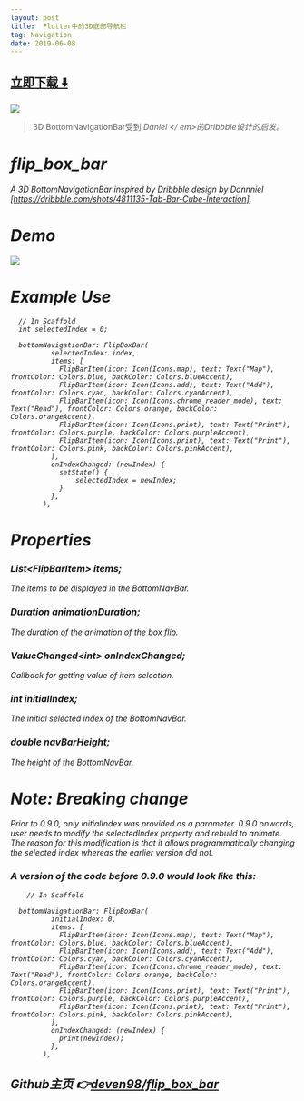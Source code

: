 ```yaml
---
layout: post
title:  Flutter中的3D底部导航栏
tag: Navigation
date: 2019-06-08
---
```


 


## [立即下载 ️⬇️ ](https://codeload.github.com/deven98/flip_box_bar/zip/master) 


 
![](https://flutterawesome.com/content/images/2018/12/flip_box_bar.jpg)
 
>
> 3D BottomNavigationBar受到<em> Daniel </ em>的Dribbble设计的启发。
>

 
# flip_box_bar

A 3D BottomNavigationBar inspired by Dribbble design by Dannniel
[https://dribbble.com/shots/4811135-Tab-Bar-Cube-Interaction].

# Demo

![](https://github.com/deven98/flip_box_bar/blob/master/demo.gif)

# Example Use


      // In Scaffold
      int selectedIndex = 0;
      
      bottomNavigationBar: FlipBoxBar(
              selectedIndex: index,
              items: [
                FlipBarItem(icon: Icon(Icons.map), text: Text("Map"), frontColor: Colors.blue, backColor: Colors.blueAccent),
                FlipBarItem(icon: Icon(Icons.add), text: Text("Add"), frontColor: Colors.cyan, backColor: Colors.cyanAccent),
                FlipBarItem(icon: Icon(Icons.chrome_reader_mode), text: Text("Read"), frontColor: Colors.orange, backColor: Colors.orangeAccent),
                FlipBarItem(icon: Icon(Icons.print), text: Text("Print"), frontColor: Colors.purple, backColor: Colors.purpleAccent),
                FlipBarItem(icon: Icon(Icons.print), text: Text("Print"), frontColor: Colors.pink, backColor: Colors.pinkAccent),
              ],
              onIndexChanged: (newIndex) {
                setState() {
                    selectedIndex = newIndex;
                }
              },
            ),

# Properties

### List\<FlipBarItem\> items;

The items to be displayed in the BottomNavBar.

### Duration animationDuration;

The duration of the animation of the box flip.

### ValueChanged\<int\> onIndexChanged;

Callback for getting value of item selection.

### int initialIndex;

The initial selected index of the BottomNavBar.

### double navBarHeight;

The height of the BottomNavBar.

# Note: Breaking change

Prior to 0.9.0, only initialIndex was provided as a parameter. 0.9.0 onwards, user needs to
modify the selectedIndex property and rebuild to animate. The reason for this modification is that
it allows programmatically changing the selected index whereas the earlier version did not.

### A version of the code before 0.9.0 would look like this:

        // In Scaffold
      
      bottomNavigationBar: FlipBoxBar(
              initialIndex: 0,
              items: [
                FlipBarItem(icon: Icon(Icons.map), text: Text("Map"), frontColor: Colors.blue, backColor: Colors.blueAccent),
                FlipBarItem(icon: Icon(Icons.add), text: Text("Add"), frontColor: Colors.cyan, backColor: Colors.cyanAccent),
                FlipBarItem(icon: Icon(Icons.chrome_reader_mode), text: Text("Read"), frontColor: Colors.orange, backColor: Colors.orangeAccent),
                FlipBarItem(icon: Icon(Icons.print), text: Text("Print"), frontColor: Colors.purple, backColor: Colors.purpleAccent),
                FlipBarItem(icon: Icon(Icons.print), text: Text("Print"), frontColor: Colors.pink, backColor: Colors.pinkAccent),
              ],
              onIndexChanged: (newIndex) {
                print(newIndex);
              },
            ),



## Github主页 👉[deven98/flip_box_bar](http://github.com/deven98/flip_box_bar)